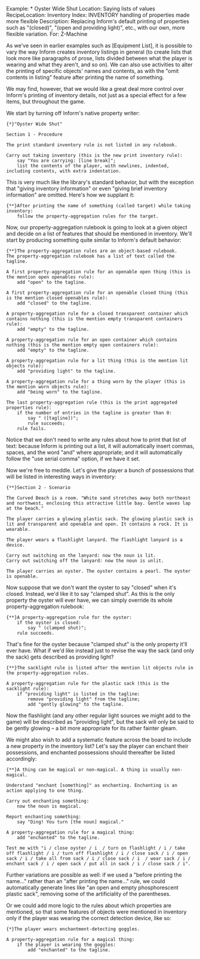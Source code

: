 Example: * Oyster Wide Shut
Location: Saying lists of values
RecipeLocation: Inventory
Index: INVENTORY handling of properties made more flexible
Description: Replacing Inform's default printing of properties such as "(closed)", "(open and providing light)", etc., with our own, more flexible variation.
For: Z-Machine

  
As we've seen in earlier examples such as [Equipment List], it is possible to vary the way Inform creates inventory listings in general (to create lists that look more like paragraphs of prose, lists divided between what the player is wearing and what they aren't, and so on). We can also use activities to alter the printing of specific objects' names and contents, as with the "omit contents in listing" feature after printing the name of something.

  
We may find, however, that we would like a great deal more control over Inform's printing of inventory details, not just as a special effect for a few items, but throughout the game.

  
We start by turning off Inform's native property writer:

  

``` inform7
{*}"Oyster Wide Shut"

Section 1 - Procedure

The print standard inventory rule is not listed in any rulebook.

Carry out taking inventory (this is the new print inventory rule):
	say "You are carrying: [line break]";
	list the contents of the player, with newlines, indented, including contents, with extra indentation.
```

  
This is very much like the library's standard behavior, but with the exception that "giving inventory information" or even "giving brief inventory information" are omitted. Here's how we supplant it:

  

``` inform7
{**}After printing the name of something (called target) while taking inventory:
	follow the property-aggregation rules for the target.
```

  
Now, our property-aggregation rulebook is going to look at a given object and decide on a list of features that should be mentioned in inventory. We'll start by producing something quite similar to Inform's default behavior:

  

``` inform7
{**}The property-aggregation rules are an object-based rulebook.
The property-aggregation rulebook has a list of text called the tagline.

A first property-aggregation rule for an openable open thing (this is the mention open openables rule):
	add "open" to the tagline.

A first property-aggregation rule for an openable closed thing (this is the mention closed openables rule):
	add "closed" to the tagline.

A property-aggregation rule for a closed transparent container which contains nothing (this is the mention empty transparent containers rule):
	add "empty" to the tagline.

A property-aggregation rule for an open container which contains nothing (this is the mention empty open containers rule):
	add "empty" to the tagline.

A property-aggregation rule for a lit thing (this is the mention lit objects rule):
	add "providing light" to the tagline.

A property-aggregation rule for a thing worn by the player (this is the mention worn objects rule):
	add "being worn" to the tagline.

The last property-aggregation rule (this is the print aggregated properties rule):
	if the number of entries in the tagline is greater than 0:
		say " ([tagline])";
		rule succeeds;
	rule fails.
```

  
Notice that we don't need to write any rules about how to print that list of text: because Inform is printing out a list, it will automatically insert commas, spaces, and the word "and" where appropriate; and it will automatically follow the "use serial comma" option, if we have it set.

  
Now we're free to meddle. Let's give the player a bunch of possessions that will be listed in interesting ways in inventory:

  

``` inform7
{**}Section 2 - Scenario

The Curved Beach is a room. "White sand stretches away both northeast and northwest, enclosing this attractive little bay. Gentle waves lap at the beach."

The player carries a glowing plastic sack. The glowing plastic sack is lit and transparent and openable and open. It contains a rock. It is wearable.

The player wears a flashlight lanyard. The flashlight lanyard is a device.

Carry out switching on the lanyard: now the noun is lit.
Carry out switching off the lanyard: now the noun is unlit.

The player carries an oyster. The oyster contains a pearl. The oyster is openable.
```

  
Now suppose that we don't want the oyster to say "closed" when it's closed. Instead, we'd like it to say "clamped shut". As this is the only property the oyster will ever have, we can simply override its whole property-aggregation rulebook:

  

``` inform7
{**}A property-aggregation rule for the oyster:
	if the oyster is closed:
		say " (clamped shut)";
	rule succeeds.
```

  
That's fine for the oyster because "clamped shut" is the only property it'll ever have. What if we'd like instead just to revise the way the sack (and only the sack) gets described as providing light?

  

``` inform7
{**}The sacklight rule is listed after the mention lit objects rule in the property-aggregation rules.

A property-aggregation rule for the plastic sack (this is the sacklight rule):
	if "providing light" is listed in the tagline:
		remove "providing light" from the tagline;
		add "gently glowing" to the tagline.
```

  
Now the flashlight (and any other regular light sources we might add to the game) will be described as "providing light", but the sack will only be said to be gently glowing – a bit more appropriate for its rather fainter gleam.

  
We might also wish to add a systematic feature across the board to include a new property in the inventory list? Let's say the player can enchant their possessions, and enchanted possessions should thereafter be listed accordingly:

  

``` inform7
{**}A thing can be magical or non-magical. A thing is usually non-magical.

Understand "enchant [something]" as enchanting. Enchanting is an action applying to one thing.

Carry out enchanting something:
	now the noun is magical.

Report enchanting something:
	say "Ding! You turn [the noun] magical."

A property-aggregation rule for a magical thing:
	add "enchanted" to the tagline.

Test me with "i / close oyster / i  / turn on flashlight / i / take off flashlight / i / turn off flashlight / i / close sack / i / open sack / i / take all from sack / i / close sack / i  / wear sack / i / enchant sack / i / open sack / put all in sack / i / close sack / i".
```

  
Further variations are possible as well: if we used a "before printing the name..." rather than an "after printing the name..." rule, we could automatically generate lines like "an open and empty phosphorescent plastic sack", removing some of the artificiality of the parentheses.

  
Or we could add more logic to the rules about which properties are mentioned, so that some features of objects were mentioned in inventory only if the player was wearing the correct detection device, like so:

  

``` inform7
{*}The player wears enchantment-detecting goggles.

A property-aggregation rule for a magical thing:
	if the player is wearing the goggles:
		add "enchanted" to the tagline.
```


